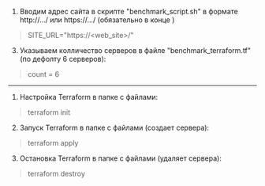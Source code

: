 1) Вводим адрес сайта в скрипте "benchmark_script.sh" в формате http://.../ или https://.../ (обязательно в конце )

> SITE_URL="https://<web_site>/"

3) Указываем колличество серверов в файле "benchmark_terraform.tf" (по дефолту 6 серверов):

> count = 6

------------------

1) Настройка Terraform в папке с файлами:

> terraform init

2) Запуск Terraform в папке с файлами (создает сервера):

> terraform apply

3) Остановка Terraform в папке с файлами (удаляет сервера):

> terraform destroy
